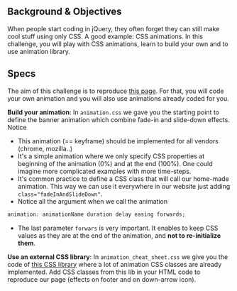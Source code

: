 ## Background & Objectives
When people start coding in jQuery, they often forget they can still make cool stuff using only CSS. A good example: CSS animations. In this challenge, you will play with CSS animations, learn to build your own and to use animation library.

## Specs

The aim of this challenge is to reproduce [this page](http://lewagon.github.io/html-css-challenges/07-css-animations/). For that, you will code your own animation and you will also use animations already coded for you.

**Build your animation**: In `animation.css` we gave you the starting point to define the banner animation which combine fade-in and slide-down effects. Notice

- This animation (== keyframe) should be implemented for all vendors (chrome, mozilla..)
- It's a simple animation where we only specify CSS properties at beginning of the animation (0%) and at the end (100%). One could imagine more complicated examples with more time-steps.
- It's common practice to define a CSS class that will call our home-made animation. This way we can use it everywhere in our website just adding `class="fadeInAndSlideDown"`.
- Notice all the argument when we call the animation

```css
animation: animationName duration delay easing forwards;
```

- The last parameter `forwars` is very important. It enables to keep CSS values as they are at the end of the animation, and **not to re-initialize them**.

**Use an external CSS library**: In `animation_cheat_sheet.css` we give you the code of [this CSS library](http://www.justinaguilar.com/animations/) where a lot of animation CSS classes are already implemented. Add CSS classes from this lib in your HTML code to reproduce our page (effects on footer and on down-arrow icon).